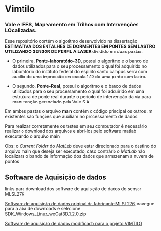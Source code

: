 # Vimtilo
### Vale e IFES, Mapeamento em Trilhos com Intervenções LOcalizadas.


Esse repositório contém o algoritmo desenvolvido na dissertação **ESTIMATIVA DOS ENTALHES DE DORMENTES EM PONTES SEM LASTRO UTILIZANDO SENSOR DE PERFIL A LASER**
dividido em duas pastas.

- O primeira, **Ponte-laboratório-3D**, possui o algoritmo e o banco de dados utilizados para o seu processamento o qual foi adquirido no laboratório do instituto federal do espirito santo campus serra com auxílio de uma impressão em escala 1:10 de uma ponte sem lastro.

- O segundo, **Ponte-Real**, possui o algoritmo e o banco de dados utilizados para o seu processamento o qual foi adquirido em uma estrutura de ponte real durante o período de intervenção da via para manutenção gerenciado pela Vale S.A.

Em ambas pastas o arquivo **main** contém o código principal os outros .m existentes são funções que auxiliam no processamento de dados.

Para realizar corretamente os testes em seu computador é necessário realizar o download dos arquivos e abri-los pelo software matlab executando o arquivo main

Obs: o *Current Folder* do *MatLab* deve estar direcionado para o destino do arquivo main que deseja ser executado, caso contrário o *MatLab* não localizara o bando de informação dos dados que armazenam a nuvem de pontos


## Software de Aquisição de dados

links para download dos software de aquisição de dados do sensor MLSL276

[Software de aquisição de dados original do fabricante MLSL276](https://www.wenglor.com/index.php?L=0&id=1148&tx_wsshoploader_pi1[url]=catalog/productDetail.jsf;jsessionid::2fRby-Npc6Ls2NlJg7M-umOeFBqNYwEu6CoA_SAPOSQonLixnzH0JzeTUavcw46w;saplb_*::(J2EE2811920)2811950;;wec-appid::Shop_1000_EXT_EN;;itemKey::MLSL276;;wec-locale::en_US;;ifr::y), navegue para a aba de downloads e selecione SDK_Windows_Linux_weCat3D_1.2.0.zip


[Software de aquisição de dados modificado para o projeto VIMTILO](https://www.dropbox.com/s/vs0yw5p3ww2lnqf/weCat3D_SDK_Windows_QT_C%2B%2B_V_2_1_3.rar?dl=0)
